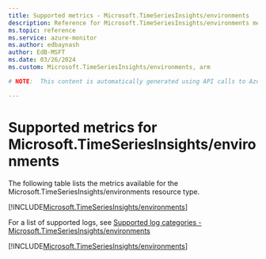 ```yaml
---
title: Supported metrics - Microsoft.TimeSeriesInsights/environments
description: Reference for Microsoft.TimeSeriesInsights/environments metrics in Azure Monitor.
ms.topic: reference
ms.service: azure-monitor
ms.author: edbaynash
author: EdB-MSFT
ms.date: 03/26/2024
ms.custom: Microsoft.TimeSeriesInsights/environments, arm

# NOTE:  This content is automatically generated using API calls to Azure. Any edits made on these files will be overwritten in the next run of the script. 

---
```


  
# Supported metrics for Microsoft.TimeSeriesInsights/environments
  
The following table lists the metrics available for the Microsoft.TimeSeriesInsights/environments resource type.  
  
  
[!INCLUDE[Microsoft.TimeSeriesInsights/environments](./includes/metrics-headings-include.md)]  
  
  
  
For a list of supported logs, see [Supported log categories - Microsoft.TimeSeriesInsights/environments](../supported-logs/microsoft-timeseriesinsights-environments-logs.md)  
  
 

[!INCLUDE[Microsoft.TimeSeriesInsights/environments](./includes/microsoft-timeseriesinsights-environments-metrics-include.md)]
